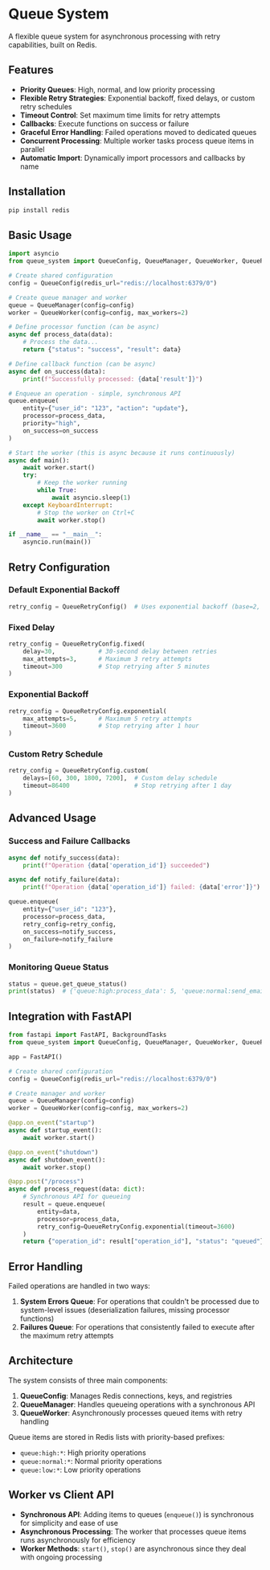 # Queue System

A flexible queue system for asynchronous processing with retry capabilities, built on Redis.

## Features

- **Priority Queues**: High, normal, and low priority processing
- **Flexible Retry Strategies**: Exponential backoff, fixed delays, or custom retry schedules
- **Timeout Control**: Set maximum time limits for retry attempts
- **Callbacks**: Execute functions on success or failure
- **Graceful Error Handling**: Failed operations moved to dedicated queues
- **Concurrent Processing**: Multiple worker tasks process queue items in parallel
- **Automatic Import**: Dynamically import processors and callbacks by name

## Installation

```bash
pip install redis
```

## Basic Usage

```python
import asyncio
from queue_system import QueueConfig, QueueManager, QueueWorker, QueueRetryConfig

# Create shared configuration
config = QueueConfig(redis_url="redis://localhost:6379/0")

# Create queue manager and worker
queue = QueueManager(config=config)
worker = QueueWorker(config=config, max_workers=2)

# Define processor function (can be async)
async def process_data(data):
    # Process the data...
    return {"status": "success", "result": data}

# Define callback function (can be async)
async def on_success(data):
    print(f"Successfully processed: {data['result']}")

# Enqueue an operation - simple, synchronous API
queue.enqueue(
    entity={"user_id": "123", "action": "update"},
    processor=process_data,
    priority="high",
    on_success=on_success
)

# Start the worker (this is async because it runs continuously)
async def main():
    await worker.start()
    try:
        # Keep the worker running
        while True:
            await asyncio.sleep(1)
    except KeyboardInterrupt:
        # Stop the worker on Ctrl+C
        await worker.stop()

if __name__ == "__main__":
    asyncio.run(main())
```

## Retry Configuration

### Default Exponential Backoff

```python
retry_config = QueueRetryConfig()  # Uses exponential backoff (base=2, min=1s)
```

### Fixed Delay

```python
retry_config = QueueRetryConfig.fixed(
    delay=30,            # 30-second delay between retries
    max_attempts=3,      # Maximum 3 retry attempts
    timeout=300          # Stop retrying after 5 minutes
)
```

### Exponential Backoff

```python
retry_config = QueueRetryConfig.exponential(
    max_attempts=5,      # Maximum 5 retry attempts
    timeout=3600         # Stop retrying after 1 hour
)
```

### Custom Retry Schedule

```python
retry_config = QueueRetryConfig.custom(
    delays=[60, 300, 1800, 7200],  # Custom delay schedule
    timeout=86400                  # Stop retrying after 1 day
)
```

## Advanced Usage

### Success and Failure Callbacks

```python
async def notify_success(data):
    print(f"Operation {data['operation_id']} succeeded")

async def notify_failure(data):
    print(f"Operation {data['operation_id']} failed: {data['error']}")

queue.enqueue(
    entity={"user_id": "123"},
    processor=process_data,
    retry_config=retry_config,
    on_success=notify_success,
    on_failure=notify_failure
)
```

### Monitoring Queue Status

```python
status = queue.get_queue_status()
print(status)  # {'queue:high:process_data': 5, 'queue:normal:send_email': 10, ...}
```

## Integration with FastAPI

```python
from fastapi import FastAPI, BackgroundTasks
from queue_system import QueueConfig, QueueManager, QueueWorker, QueueRetryConfig

app = FastAPI()

# Create shared configuration
config = QueueConfig(redis_url="redis://localhost:6379/0")

# Create manager and worker
queue = QueueManager(config=config)
worker = QueueWorker(config=config, max_workers=2)

@app.on_event("startup")
async def startup_event():
    await worker.start()

@app.on_event("shutdown")
async def shutdown_event():
    await worker.stop()

@app.post("/process")
async def process_request(data: dict):
    # Synchronous API for queueing
    result = queue.enqueue(
        entity=data,
        processor=process_data,
        retry_config=QueueRetryConfig.exponential(timeout=3600)
    )
    return {"operation_id": result["operation_id"], "status": "queued"}
```

## Error Handling

Failed operations are handled in two ways:

1. **System Errors Queue**: For operations that couldn't be processed due to system-level issues (deserialization failures, missing processor functions)
2. **Failures Queue**: For operations that consistently failed to execute after the maximum retry attempts

## Architecture

The system consists of three main components:

1. **QueueConfig**: Manages Redis connections, keys, and registries
2. **QueueManager**: Handles queueing operations with a synchronous API
3. **QueueWorker**: Asynchronously processes queued items with retry handling

Queue items are stored in Redis lists with priority-based prefixes:
- `queue:high:*`: High priority operations
- `queue:normal:*`: Normal priority operations
- `queue:low:*`: Low priority operations

## Worker vs Client API

- **Synchronous API**: Adding items to queues (`enqueue()`) is synchronous for simplicity and ease of use
- **Asynchronous Processing**: The worker that processes queue items runs asynchronously for efficiency
- **Worker Methods**: `start()`, `stop()` are asynchronous since they deal with ongoing processing